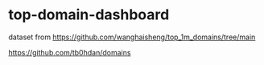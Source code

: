 # top-domain-dashboard


dataset from https://github.com/wanghaisheng/top_1m_domains/tree/main


https://github.com/tb0hdan/domains

